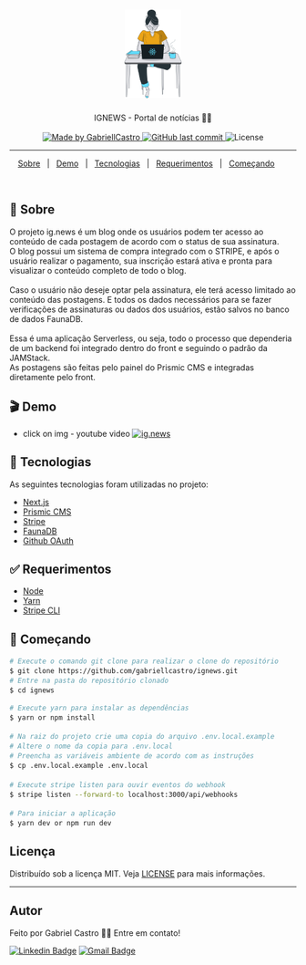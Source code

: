 <h1 align="center">

<img src="https://raw.githubusercontent.com/khalleb/ignews/main/public/images/avatar.svg" alt="ignews" width="100px"/>

</h1>

<p align="center">
  IGNEWS - Portal de notícias 📰🚀
  <br>
  <br>


  <a href="https://www.linkedin.com/in/eugabrielcastro/">
    <img alt="Made by GabriellCastro" src="https://img.shields.io/badge/made%20by-gabriellcastro-%237519C1">
  </a>

  <a href="https://github.com/gabriellcastro/ignews/commits/main">
    <img alt="GitHub last commit" src="https://img.shields.io/github/last-commit/gabriellcastro/ignews">
  </a>

  <img alt="License" src="https://img.shields.io/github/license/khalleb/ignews">
</p>

---


<p align="center">
  <a href="#dart-sobre">Sobre</a> &#xa0; | &#xa0;
  <a href="#demo">Demo</a> &#xa0; | &#xa0;
  <a href="#rocket-tecnologias">Tecnologias</a> &#xa0; | &#xa0;  
  <a href="#white_check_mark-requerimentos">Requerimentos</a> &#xa0; | &#xa0;  
  <a href="#checkered_flag-começando">Começando</a> &#xa0; &#xa0; &#xa0;  
</p>

<br>

## :dart: Sobre ##

O projeto ig.news é um blog onde os usuários podem ter acesso ao conteúdo de cada postagem de acordo com o status de sua assinatura.<br>
O blog possui um sistema de compra integrado com o STRIPE, e após o usuário realizar o pagamento, sua inscrição estará ativa e pronta para visualizar o conteúdo completo
de todo o blog.<br> 
<br>
Caso o usuário não deseje optar pela assinatura, ele terá acesso limitado ao conteúdo das postagens. E todos os dados necessários para se fazer verificações
de assinaturas ou dados dos usuários, estão salvos no banco de dados FaunaDB.
<br>
<br>
Essa é uma aplicação Serverless, ou seja, todo o processo que dependeria de um backend foi integrado dentro do front e seguindo o padrão da JAMStack.
<br>
As postagens são feitas pelo painel do Prismic CMS e integradas diretamente pelo front.



## 🎬 Demo ##
- click on img - youtube video 
[![ig.news](https://img.youtube.com/vi/2yHJ1sL2KAs/0.jpg)](https://www.youtube.com/watch?v=2yHJ1sL2KAs)


## :rocket: Tecnologias ##

As seguintes tecnologias foram utilizadas no projeto:

- [Next.js](https://nextjs.org/)
- [Prismic CMS](https://prismic.io/)
- [Stripe](https://stripe.com/)
- [FaunaDB](https://fauna.com/)
- [Github OAuth](https://docs.github.com/en/developers/apps/building-oauth-apps/creating-an-oauth-app)

## :white_check_mark: Requerimentos ##

- [Node](https://nodejs.org/en/)
- [Yarn](https://yarnpkg.com/lang/en/)
- [Stripe CLI](https://stripe.com/docs/stripe-cli)

## :checkered_flag: Começando ##

```bash
# Execute o comando git clone para realizar o clone do repositório
$ git clone https://github.com/gabriellcastro/ignews.git
# Entre na pasta do repositório clonado
$ cd ignews
```

```bash
# Execute yarn para instalar as dependências
$ yarn or npm install

# Na raiz do projeto crie uma copia do arquivo .env.local.example
# Altere o nome da copia para .env.local
# Preencha as variáveis ambiente de acordo com as instruções
$ cp .env.local.example .env.local

# Execute stripe listen para ouvir eventos do webhook
$ stripe listen --forward-to localhost:3000/api/webhooks 

# Para iniciar a aplicação
$ yarn dev or npm run dev

```

## Licença

Distribuído sob a licença MIT. Veja [LICENSE](LICENSE) para mais informações.

---

## Autor

Feito por Gabriel Castro 👋🏽 Entre em contato!

[![Linkedin Badge](https://img.shields.io/badge/-Gabriel-blue?style=flat-square&logo=Linkedin&logoColor=white&link=https://www.linkedin.com/in/eugabrielcastro/)](https://www.linkedin.com/in/eugabrielcastro/)
[![Gmail Badge](https://img.shields.io/badge/-contatodevgabriel@gmail.com-red?style=flat-square&link=mailto:contatodevgabriel@gmail.com)](mailto:contatodevgabriel@gmail.com)
